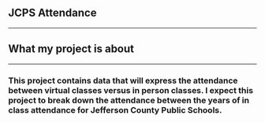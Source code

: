 ## **JCPS Attendance**
----
## What my project is about 
----
### This project contains data that will express the attendance between virtual classes versus in person classes. I expect this project to break down the attendance between the years of in class attendance  for Jefferson County Public Schools.

    
